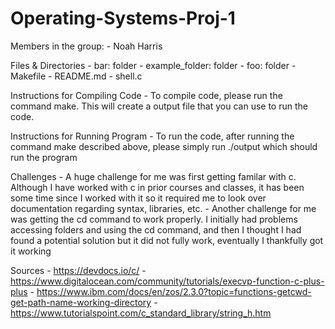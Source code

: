 # Operating-Systems-Proj-1
Members in the group:
    - Noah Harris

Files & Directories
    - bar: folder
    - example_folder: folder
    - foo: folder
    - Makefile
    - README.md
    - shell.c

Instructions for Compiling Code
    - To compile code, please run the command make. This will create a output file that you can use to run the code.

Instructions for Running Program
    - To run the code, after running the command make described above, please simply run ./output which should run the program

Challenges
    - A huge challenge for me was first getting familar with c. Although I have worked with c in prior courses and classes, it has
    been some time since I worked with it so it required me to look over documentation regarding syntax, libraries, etc. 
    - Another challenge for me was getting the cd command to work properly. I initially had problems accessing folders and using
    the cd command, and then I thought I had found a potential solution but it did not fully work, eventually I thankfully 
    got it working

Sources
    - https://devdocs.io/c/
    - https://www.digitalocean.com/community/tutorials/execvp-function-c-plus-plus
    - https://www.ibm.com/docs/en/zos/2.3.0?topic=functions-getcwd-get-path-name-working-directory
    - https://www.tutorialspoint.com/c_standard_library/string_h.htm
